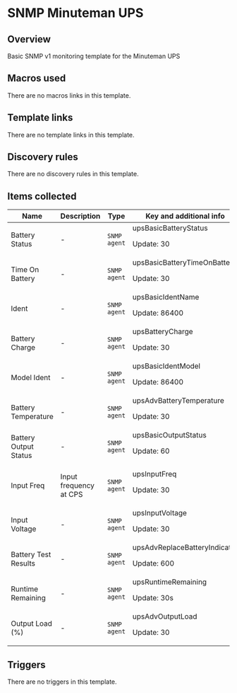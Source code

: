 # SNMP Minuteman UPS

## Overview

Basic SNMP v1 monitoring template for the Minuteman UPS 



## Macros used

There are no macros links in this template.

## Template links

There are no template links in this template.

## Discovery rules

There are no discovery rules in this template.

## Items collected

|Name|Description|Type|Key and additional info|
|----|-----------|----|----|
|Battery Status|<p>-</p>|`SNMP agent`|upsBasicBatteryStatus<p>Update: 30</p>|
|Time On Battery|<p>-</p>|`SNMP agent`|upsBasicBatteryTimeOnBattery<p>Update: 30</p>|
|Ident|<p>-</p>|`SNMP agent`|upsBasicIdentName<p>Update: 86400</p>|
|Battery Charge|<p>-</p>|`SNMP agent`|upsBatteryCharge<p>Update: 30</p>|
|Model Ident|<p>-</p>|`SNMP agent`|upsBasicIdentModel<p>Update: 86400</p>|
|Battery Temperature|<p>-</p>|`SNMP agent`|upsAdvBatteryTemperature<p>Update: 30</p>|
|Battery Output Status|<p>-</p>|`SNMP agent`|upsBasicOutputStatus<p>Update: 60</p>|
|Input Freq|<p>Input frequency at CPS</p>|`SNMP agent`|upsInputFreq<p>Update: 30</p>|
|Input Voltage|<p>-</p>|`SNMP agent`|upsInputVoltage<p>Update: 30</p>|
|Battery Test Results|<p>-</p>|`SNMP agent`|upsAdvReplaceBatteryIndicator<p>Update: 600</p>|
|Runtime Remaining|<p>-</p>|`SNMP agent`|upsRuntimeRemaining<p>Update: 30s</p>|
|Output Load (%)|<p>-</p>|`SNMP agent`|upsAdvOutputLoad<p>Update: 30</p>|
## Triggers

There are no triggers in this template.

